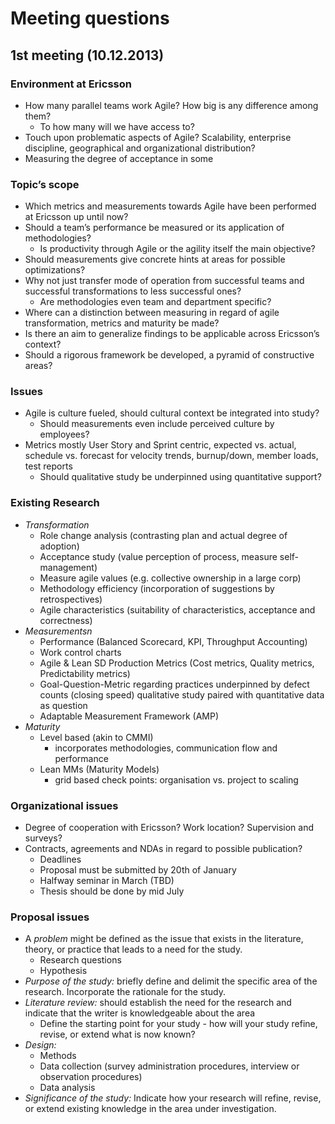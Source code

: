 # Meeting questions

## 1st meeting (10.12.2013)

### Environment at Ericsson

- How many parallel teams work Agile? How big is any difference among them?
   - To how many will we have access to?
- Touch upon problematic aspects of Agile? Scalability, enterprise discipline, geographical and organizational distribution?
- Measuring the degree of acceptance in some

### Topic’s scope

- Which metrics and measurements towards Agile have been performed at Ericsson up until now?
- Should a team’s performance be measured or its application of methodologies?
   - Is productivity through Agile or the agility itself the main objective?
- Should measurements give concrete hints at areas for possible optimizations?
- Why not just transfer mode of operation from successful teams and successful transformations to less successful ones?
   - Are methodologies even team and department specific?
- Where can a distinction between measuring in regard of agile transformation, metrics and maturity be made?
- Is there an aim to generalize findings to be applicable across Ericsson’s context?
- Should a rigorous framework be developed, a pyramid of constructive areas?

### Issues

- Agile is culture fueled, should cultural context be integrated into study?
   - Should measurements even include perceived culture by employees?
- Metrics mostly User Story and Sprint centric, expected vs. actual, schedule vs. forecast for velocity trends, burnup/down, member loads, test reports
   - Should qualitative study be underpinned using quantitative support?

### Existing Research

- *Transformation*
   - Role change analysis (contrasting plan and actual degree of adoption)
   - Acceptance study (value perception of process, measure self-management)
   - Measure agile values (e.g. collective ownership in a large corp)
   - Methodology efficiency (incorporation of suggestions by retrospectives)
   - Agile characteristics (suitability of characteristics, acceptance and correctness)
- *Measurementsn*
   - Performance (Balanced Scorecard, KPI, Throughput Accounting)
   - Work control charts
   - Agile & Lean SD Production Metrics (Cost metrics, Quality metrics, Predictability metrics)
   - Goal-Question-Metric
   regarding practices underpinned by defect counts (closing speed)
   qualitative study paired with quantitative data as question
   - Adaptable Measurement Framework (AMP)
- *Maturity*
   - Level based (akin to CMMI)
      - incorporates methodologies, communication flow and performance
   - Lean MMs (Maturity Models)
      - grid based check points: organisation vs. project to scaling

### Organizational issues

- Degree of cooperation with Ericsson? Work location? Supervision and surveys?
- Contracts, agreements and NDAs in regard to possible publication?
   - Deadlines
   - Proposal must be submitted by 20th of January
   - Halfway seminar in March (TBD)
   - Thesis should be done by mid July

### Proposal issues

- A *problem* might be defined as the issue that exists in the literature, theory, or practice that leads to a need for the study.
   - Research questions
   - Hypothesis
- *Purpose of the study:* briefly define and delimit the specific area of the research. Incorporate the rationale for the study.
- *Literature review:* should establish the need for the research and indicate that the writer is knowledgeable about the area
   - Define the starting point for your study - how will your study refine, revise, or extend what is now known?
- *Design:*
   - Methods
   - Data collection (survey administration procedures, interview or observation procedures)
   - Data analysis
- *Significance of the study:*
   Indicate how your research will refine, revise, or extend existing knowledge in the area under investigation.

